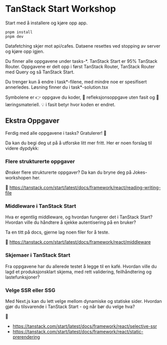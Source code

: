 # TanStack Start Workshop

Start med å installere og kjøre opp app.

```
pnpm install
pnpm dev
```

Datafetching skjer mot api/cafes. Dataene resettes ved stopping av server og kjøre opp igjen.

Du finner alle oppgavene under tasks-\*. TanStack Start er 95% TanStack Router. Oppgavene er delt opp i først TanStack Router, TanStack Router med Query og så TanStack Start.

Du trenger kun å endre i task*-filene, med mindre noe er spesifisert annerledes.
Løsning finner du i task*-solution.tsx

Symbolene er 👉 oppgave du koder, 💭 refleksjonsoppgave uten fasit og 📖 læringsmateriell.
💡 i fasit betyr hvor koden er endret.

## Ekstra Oppgaver

Ferdig med alle oppgavene i tasks? Gratulerer! 🎉

Da kan du begi deg ut på å utforske litt mer fritt. Her er noen forslag til videre dypdykk:

### Flere strukturerte oppgaver

Ønsker flere strukturerte oppgaver? Da kan du bryne deg på Jokes-workshopen her.

📖 https://tanstack.com/start/latest/docs/framework/react/reading-writing-file

### Middleware i TanStack Start

Hva er egentlig middleware, og hvordan fungerer det i TanStack Start? Hvordan ville du håndtere å sjekke autentisering på en bruker? 

Ta en titt på docs, gjerne lag noen filer for å teste. 

📖 https://tanstack.com/start/latest/docs/framework/react/middleware

### Skjemaer i TanStack Start

Fra oppgavene har du allerede testet å legge til en kafé. Hvordan ville du lagd et produksjonsklart skjema, med rett validering, feilhåndtering og lastefunksjoner? 

### Velge SSR eller SSG

Med Next.js kan du lett velge mellom dynamiske og statiske sider. Hvordan gjør du tilsvarende i TanStack Start - og når bør du velge hva? 

📖
- https://tanstack.com/start/latest/docs/framework/react/selective-ssr
- https://tanstack.com/start/latest/docs/framework/react/static-prerendering